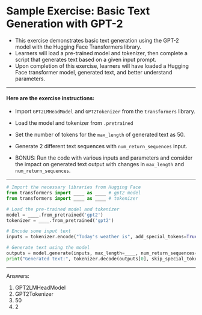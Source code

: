 # Sample Exercise: Basic Text Generation with GPT-2

- This exercise demonstrates basic text generation using the GPT-2 model with the Hugging Face Transformers library. 
- Learners will load a pre-trained model and tokenizer, then complete a script that generates text based on a given input prompt. 
- Upon completion of this exercise, learners will have loaded a Hugging Face transformer model, generated text, and better understand parameters.
***
#### Here are the exercise instructions:
- Import `GPT2LMHeadModel` and `GPT2Tokenizer` from the `transformers` library.
- Load the model and tokenizer from `.pretrained` 
- Set the number of tokens for the `max_length` of generated text as 50.
- Generate 2 different text sequences with `num_return_sequences` input.
  
- BONUS: Run the code with various inputs and parameters and consider the impact on generated text output with changes in `max_length` and `num_return_sequences`.
***
```python
# Import the necessary libraries from Hugging Face
from transformers import ____ as ____ # gpt2 model
from transformers import ____ as ____ # tokenizer

# Load the pre-trained model and tokenizer
model = ____.from_pretrained('gpt2') 
tokenizer = ____.from_pretrained('gpt2')

# Encode some input text
inputs = tokenizer.encode("Today's weather is", add_special_tokens=True, return_tensors='pt')

# Generate text using the model
outputs = model.generate(inputs, max_length=____, num_return_sequences=____)
print("Generated text:", tokenizer.decode(outputs[0], skip_special_tokens=True))
```
***
Answers:
1) GPT2LMHeadModel
2) GPT2Tokenizer
3) 50
4) 2

